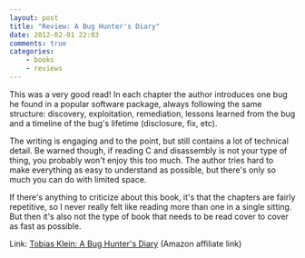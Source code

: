 ```yaml
---
layout: post
title: "Review: A Bug Hunter's Diary"
date: 2012-02-01 22:03
comments: true
categories:
    - books
    - reviews
---
```

This was a very good read! In each chapter the author introduces one bug he found in a popular software package, always following the same structure: discovery, exploitation, remediation, lessons learned from the bug and a timeline of the bug's lifetime (disclosure, fix, etc).

The writing is engaging and to the point, but still contains a lot of technical detail. Be warned though, if reading C and disassembly is not your type of thing, you probably won't enjoy this too much. The author tries hard to make everything as easy to understand as possible, but there's only so much you can do with limited space.

If there's anything to criticize about this book, it's that the chapters are fairly repetitive, so I never really felt like reading more than one in a single sitting. But then it's also not the type of book that needs to be read cover to cover as fast as possible.

Link: <a href="http://www.amazon.com/gp/product/1593273851/ref=as_li_ss_tl?ie=UTF8&tag=citizen4blog-20&linkCode=as2&camp=1789&creative=390957&creativeASIN=1593273851">Tobias Klein: A Bug Hunter's Diary</a> (Amazon affiliate link)
